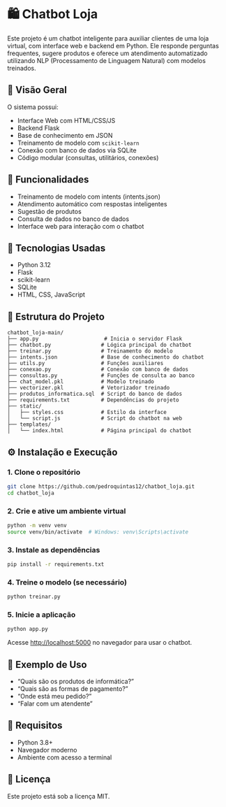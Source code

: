 # 🛍️ Chatbot Loja

Este projeto é um chatbot inteligente para auxiliar clientes de uma loja virtual, com interface web e backend em Python. Ele responde perguntas frequentes, sugere produtos e oferece um atendimento automatizado utilizando NLP (Processamento de Linguagem Natural) com modelos treinados.

## 📸 Visão Geral

O sistema possui:

- Interface Web com HTML/CSS/JS
- Backend Flask
- Base de conhecimento em JSON
- Treinamento de modelo com `scikit-learn`
- Conexão com banco de dados via SQLite
- Código modular (consultas, utilitários, conexões)

## 🚀 Funcionalidades

- Treinamento de modelo com intents (intents.json)
- Atendimento automático com respostas inteligentes
- Sugestão de produtos
- Consulta de dados no banco de dados
- Interface web para interação com o chatbot

## 🧠 Tecnologias Usadas

- Python 3.12
- Flask
- scikit-learn
- SQLite
- HTML, CSS, JavaScript

## 📁 Estrutura do Projeto

```
chatbot_loja-main/
├── app.py                     # Inicia o servidor Flask
├── chatbot.py                # Lógica principal do chatbot
├── treinar.py                # Treinamento do modelo
├── intents.json              # Base de conhecimento do chatbot
├── utils.py                  # Funções auxiliares
├── conexao.py                # Conexão com banco de dados
├── consultas.py              # Funções de consulta ao banco
├── chat_model.pkl            # Modelo treinado
├── vectorizer.pkl            # Vetorizador treinado
├── produtos_informatica.sql  # Script do banco de dados
├── requirements.txt          # Dependências do projeto
├── static/
│   ├── styles.css            # Estilo da interface
│   └── script.js             # Script do chatbot na web
├── templates/
│   └── index.html            # Página principal do chatbot
```

## ⚙️ Instalação e Execução

### 1. Clone o repositório

```bash
git clone https://github.com/pedroquintas12/chatbot_loja.git
cd chatbot_loja
```

### 2. Crie e ative um ambiente virtual

```bash
python -m venv venv
source venv/bin/activate  # Windows: venv\Scripts\activate
```

### 3. Instale as dependências

```bash
pip install -r requirements.txt
```

### 4. Treine o modelo (se necessário)

```bash
python treinar.py
```

### 5. Inicie a aplicação

```bash
python app.py
```

Acesse [http://localhost:5000](http://localhost:5000) no navegador para usar o chatbot.

## 💬 Exemplo de Uso

- “Quais são os produtos de informática?”
- “Quais são as formas de pagamento?”
- “Onde está meu pedido?”
- “Falar com um atendente”

## 📌 Requisitos

- Python 3.8+
- Navegador moderno
- Ambiente com acesso a terminal

## 📄 Licença

Este projeto está sob a licença MIT.
